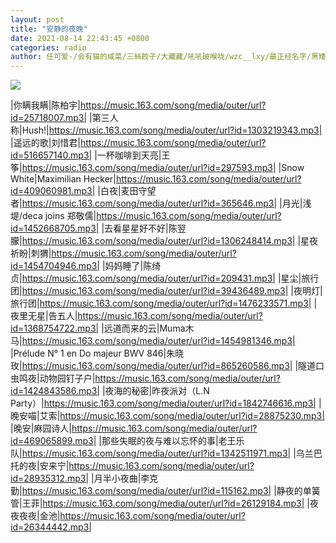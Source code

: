 ```yaml
---
layout: post
title: "安静的夜晚"
date: 2021-08-14 22:43:45 +0800
categories: radio
author: 任可爱-/会有猫的咸菜/三絲餃子/大藏藏/吼吼破喉咙/wzc__lxy/最正经名字/黑矮星-YXY-
---
```

![]({{site.baseurl}}/images/cover_20210814.jpg)

|你瞒我瞒|陈柏宇|https://music.163.com/song/media/outer/url?id=25718007.mp3|
|第三人称|Hush!|https://music.163.com/song/media/outer/url?id=1303219343.mp3|
|遥远的歌|刘惜君|https://music.163.com/song/media/outer/url?id=516657140.mp3|
|一杯咖啡到天亮|王筝|https://music.163.com/song/media/outer/url?id=297593.mp3|
|Snow White|Maximilian Hecker|https://music.163.com/song/media/outer/url?id=409060981.mp3|
|白夜|麦田守望者|https://music.163.com/song/media/outer/url?id=365646.mp3|
|月光|浅堤/deca joins 郑敬儒|https://music.163.com/song/media/outer/url?id=1452668705.mp3|
|去看星星好不好|陈翌朦|https://music.163.com/song/media/outer/url?id=1306248414.mp3|
|星夜祈盼|刺猬|https://music.163.com/song/media/outer/url?id=1454704946.mp3|
|妈妈睡了|陈绮贞|https://music.163.com/song/media/outer/url?id=209431.mp3|
|星尘|旅行团|https://music.163.com/song/media/outer/url?id=39436489.mp3|
|夜明灯|旅行团|https://music.163.com/song/media/outer/url?id=1476233571.mp3|
|夜里无星|告五人|https://music.163.com/song/media/outer/url?id=1368754722.mp3|
|远道而来的云|Muma木马|https://music.163.com/song/media/outer/url?id=1454981346.mp3|
|Prélude N° 1 en Do majeur BWV 846|朱晓玫|https://music.163.com/song/media/outer/url?id=865260586.mp3|
|隧道口虫鸣夜|动物园钉子户|https://music.163.com/song/media/outer/url?id=1424843586.mp3|
|夜海的秘密|昨夜派对（L.N Party）|https://music.163.com/song/media/outer/url?id=1842746616.mp3|
|晚安喵|艾索|https://music.163.com/song/media/outer/url?id=28875230.mp3|
|晚安|麻园诗人|https://music.163.com/song/media/outer/url?id=469065899.mp3|
|那些失眠的夜与难以忘怀的事|老王乐队|https://music.163.com/song/media/outer/url?id=1342511971.mp3|
|乌兰巴托的夜|安来宁|https://music.163.com/song/media/outer/url?id=28935312.mp3|
|月半小夜曲|李克勤|https://music.163.com/song/media/outer/url?id=115162.mp3|
|静夜的单簧管|王菲|https://music.163.com/song/media/outer/url?id=26129184.mp3|
|夜夜夜夜|金池|https://music.163.com/song/media/outer/url?id=26344442.mp3|

